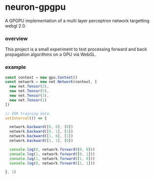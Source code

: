 # neuron-gpgpu

A GPGPU implementation of a multi layer perceptron network targetting webgl 2.0.

### overview

This project is a small experiment to test processing forward and back propagation algorithms on a GPU via WebGL. 

### example

```javascript
const context = new gpu.Context()
const network = new net.Network(context, [
  new net.Tensor(2),
  new net.Tensor(5),
  new net.Tensor(3),
  new net.Tensor(1)
])

// XOR training data.
setInterval(() => {

  network.backward([0, 0], [0])  
  network.backward([0, 1], [1])  
  network.backward([1, 0], [1])  
  network.backward([1, 1], [0])

  console.log(0, network.forward([0, 0]))
  console.log(1, network.forward([0, 1]))
  console.log(1, network.forward([1, 0]))
  console.log(0, network.forward([1, 1]))

}, 1)

```

